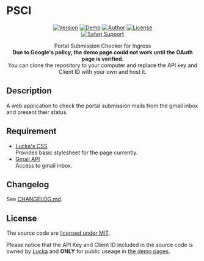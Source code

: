 # PSCI

<p align=center>
    <a href="./CHANGELOG.md"><img alt="Version" src="https://img.shields.io/badge/version-0.1.2-green.svg"/></a>
    <a href="https://lucka.moe/PSCI"><img alt="Demo" src="https://img.shields.io/badge/demo-unavailable-red.svg"/></a>
    <a href="https://lucka.moe"><img alt="Author" src="https://img.shields.io/badge/author-Lucka-2578B5.svg"/></a>
    <a href="./LICENSE"><img alt="License" src="https://img.shields.io/badge/license-MIT-A31F34.svg"/></a><br>
    <a href="https://www.apple.com/safari/"><img alt="Safari Support" src="https://img.shields.io/badge/safari-support-brightgreen.svg"/></a>
  <!--<a href="https://www.google.com/chrome/"><img alt="Chrome Support" src="https://img.shields.io/badge/chrome-support-brightgreen.svg"/></a>
  <a href="https://www.mozilla.org/firefox/"><img alt="Firefox Support" src="https://img.shields.io/badge/firefox-support-brightgreen.svg"/></a>
  <a href="https://www.microsoft.com/windows/microsoft-edge"><img alt="Edge Support" src="https://img.shields.io/badge/edge-support-brightgreen.svg"/></a>
  <a href="http://microsoft.com/ie"><img alt="IE Broken" src="https://img.shields.io/badge/ie-broken-red.svg"/></a>
  <a href="https://www.opera.com/"><img alt="Opera Support" src="https://img.shields.io/badge/opera-support-brightgreen.svg"/></a>-->

</p>

<p align=center>
    Portal Submission Checker for Ingress<br/>
    <strong>Due to Google's policy, the demo page could not work until the OAuth page is verified.</strong><br/>
    You can clone the repository to your computer and replace the API key and Client ID with your own and host it.
</p>

## Description
A web application to check the portal submission mails from the gmail inbox and present their status.

## Requirement
- [Lucka's CSS](https://github.com/lucka-me/toolkit/tree/master/Web/CSS)  
  Provides basic stylesheet for the page currently.
- [Gmail API](https://developers.google.com/gmail/api/)  
  Access to gmail inbox.

## Changelog
See [CHANGELOG.md](./CHANGELOG.md).

## License
The source code are [licensed under MIT](./LICENSE).

Please notice that the API Key and Client ID included in the source code is owned by [Lucka](https://github.com/lucka-me) and **ONLY** for public useage in [the demo pages](http://lucka.moe/PSCI/).
